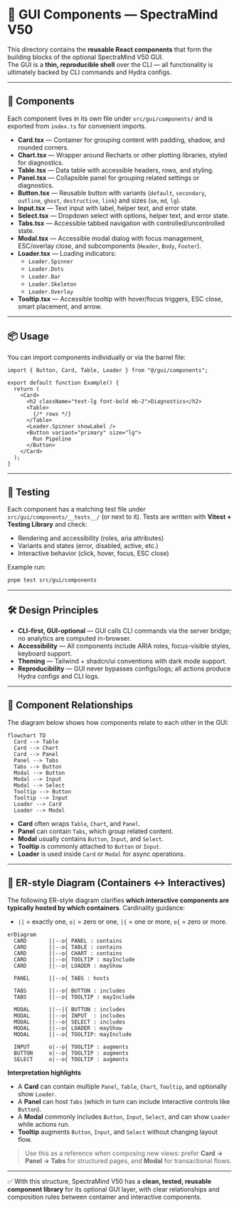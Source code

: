 # 🎨 GUI Components — SpectraMind V50

This directory contains the **reusable React components** that form the building blocks of the optional SpectraMind V50 GUI.  
The GUI is a **thin, reproducible shell** over the CLI — all functionality is ultimately backed by CLI commands and Hydra configs.

---

## 📂 Components

Each component lives in its own file under `src/gui/components/` and is exported from `index.ts` for convenient imports.

- **Card.tsx** — Container for grouping content with padding, shadow, and rounded corners.
- **Chart.tsx** — Wrapper around Recharts or other plotting libraries, styled for diagnostics.
- **Table.tsx** — Data table with accessible headers, rows, and styling.
- **Panel.tsx** — Collapsible panel for grouping related settings or diagnostics.
- **Button.tsx** — Reusable button with variants (`default`, `secondary`, `outline`, `ghost`, `destructive`, `link`) and sizes (`sm`, `md`, `lg`).
- **Input.tsx** — Text input with label, helper text, and error state.
- **Select.tsx** — Dropdown select with options, helper text, and error state.
- **Tabs.tsx** — Accessible tabbed navigation with controlled/uncontrolled state.
- **Modal.tsx** — Accessible modal dialog with focus management, ESC/overlay close, and subcomponents (`Header`, `Body`, `Footer`).
- **Loader.tsx** — Loading indicators:
  - `Loader.Spinner`
  - `Loader.Dots`
  - `Loader.Bar`
  - `Loader.Skeleton`
  - `Loader.Overlay`
- **Tooltip.tsx** — Accessible tooltip with hover/focus triggers, ESC close, smart placement, and arrow.

---

## 📦 Usage

You can import components individually or via the barrel file:

```tsx
import { Button, Card, Table, Loader } from "@/gui/components";

export default function Example() {
  return (
    <Card>
      <h2 className="text-lg font-bold mb-2">Diagnostics</h2>
      <Table>
        {/* rows */}
      </Table>
      <Loader.Spinner showLabel />
      <Button variant="primary" size="lg">
        Run Pipeline
      </Button>
    </Card>
  );
}
````

---

## 🧪 Testing

Each component has a matching test file under `src/gui/components/__tests__/` (or next to it).
Tests are written with **Vitest + Testing Library** and check:

* Rendering and accessibility (roles, aria attributes)
* Variants and states (error, disabled, active, etc.)
* Interactive behavior (click, hover, focus, ESC close)

Example run:

```bash
pnpm test src/gui/components
```

---

## 🛠️ Design Principles

* **CLI-first, GUI-optional** — GUI calls CLI commands via the server bridge; no analytics are computed in-browser.
* **Accessibility** — All components include ARIA roles, focus-visible styles, keyboard support.
* **Theming** — Tailwind + shadcn/ui conventions with dark mode support.
* **Reproducibility** — GUI never bypasses configs/logs; all actions produce Hydra configs and CLI logs.

---

## 📑 Component Relationships

The diagram below shows how components relate to each other in the GUI:

```mermaid
flowchart TD
  Card --> Table
  Card --> Chart
  Card --> Panel
  Panel --> Tabs
  Tabs --> Button
  Modal --> Button
  Modal --> Input
  Modal --> Select
  Tooltip --> Button
  Tooltip --> Input
  Loader --> Card
  Loader --> Modal
```

* **Card** often wraps `Table`, `Chart`, and `Panel`.
* **Panel** can contain `Tabs`, which group related content.
* **Modal** usually contains `Button`, `Input`, and `Select`.
* **Tooltip** is commonly attached to `Button` or `Input`.
* **Loader** is used inside `Card` or `Modal` for async operations.

---

## 🧭 ER-style Diagram (Containers ↔ Interactives)

The following ER-style diagram clarifies **which interactive components are typically hosted by which containers**.
Cardinality guidance:

* `||` = exactly one, `o|` = zero or one, `|{` = one or more, `o{` = zero or more.

```mermaid
erDiagram
  CARD       ||--o{ PANEL : contains
  CARD       ||--o{ TABLE : contains
  CARD       ||--o{ CHART : contains
  CARD       ||--o{ TOOLTIP : mayInclude
  CARD       ||--o{ LOADER : mayShow

  PANEL      ||--o{ TABS : hosts

  TABS       ||--o{ BUTTON : includes
  TABS       ||--o{ TOOLTIP : mayInclude

  MODAL      ||--|{ BUTTON : includes
  MODAL      ||--o{ INPUT  : includes
  MODAL      ||--o{ SELECT : includes
  MODAL      ||--o{ LOADER : mayShow
  MODAL      ||--o{ TOOLTIP: mayInclude

  INPUT      o|--o{ TOOLTIP : augments
  BUTTON     o|--o{ TOOLTIP : augments
  SELECT     o|--o{ TOOLTIP : augments
```

**Interpretation highlights**

* A **Card** can contain multiple `Panel`, `Table`, `Chart`, `Tooltip`, and optionally show `Loader`.
* A **Panel** can host `Tabs` (which in turn can include interactive controls like `Button`).
* A **Modal** commonly includes `Button`, `Input`, `Select`, and can show `Loader` while actions run.
* **Tooltip** augments `Button`, `Input`, and `Select` without changing layout flow.

> Use this as a reference when composing new views: prefer **Card → Panel → Tabs** for structured pages, and **Modal** for transactional flows.

---

✅ With this structure, SpectraMind V50 has a **clean, tested, reusable component library** for its optional GUI layer, with clear relationships and composition rules between container and interactive components.

```
```
